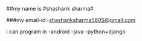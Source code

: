 ##my name is #shashank sharma# 

###my email-id=shashanksharma580S@gmail.com

i can program in
-android
-java
-python+django
